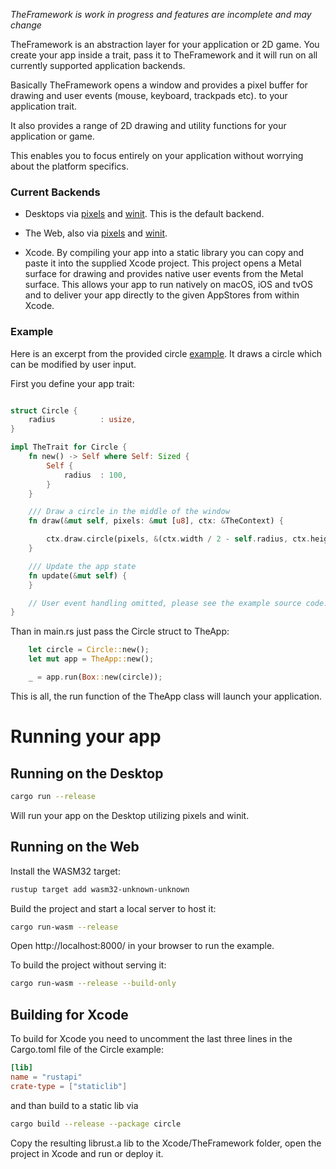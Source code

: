 *TheFramework is work in progress and features are incomplete and may change*

TheFramework is an abstraction layer for your application or 2D game. You create your app inside a trait, pass it to TheFramework and it will run on all currently supported application backends.

Basically TheFramework opens a window and provides a pixel buffer for drawing and user events (mouse, keyboard, trackpads etc). to your application trait.

It also provides a range of 2D drawing and utility functions for your application or game.

This enables you to focus entirely on your application without worrying about the platform specifics.

### Current Backends

* Desktops via [pixels](https://github.com/parasyte/pixels) and [winit](https://github.com/rust-windowing/winit). This is the default backend.

* The Web, also via [pixels](https://github.com/parasyte/pixels) and [winit](https://github.com/rust-windowing/winit).

* Xcode. By compiling your app into a static library you can copy and paste it into the supplied Xcode project. This project opens a Metal surface for drawing and provides native user events from the Metal surface. This allows your app to run natively on macOS, iOS and tvOS and to deliver your app directly to the given AppStores from within Xcode.

### Example

Here is an excerpt from the provided circle [example](./examples/). It draws a circle which can be modified by user input.

First you define your app trait:

```rust

struct Circle {
    radius          : usize,
}

impl TheTrait for Circle {
    fn new() -> Self where Self: Sized {
        Self {
            radius  : 100,
        }
    }

    /// Draw a circle in the middle of the window
    fn draw(&mut self, pixels: &mut [u8], ctx: &TheContext) {

        ctx.draw.circle(pixels, &(ctx.width / 2 - self.radius, ctx.height / 2 - self.radius, self.radius * 2, self.radius * 2), ctx.width, &[255, 255, 255, 255], self.radius);
    }

    /// Update the app state
    fn update(&mut self) {
    }

    // User event handling omitted, please see the example source code.
}
```

Than in main.rs just pass the Circle struct to TheApp:

```rust
    let circle = Circle::new();
    let mut app = TheApp::new();

    _ = app.run(Box::new(circle));
```

This is all, the run function of the TheApp class will launch your application.

# Running your app

## Running on the Desktop

```bash
cargo run --release
```

Will run your app on the Desktop utilizing pixels and winit.

## Running on the Web

Install the WASM32 target:

```bash
rustup target add wasm32-unknown-unknown
```

Build the project and start a local server to host it:

```bash
cargo run-wasm --release
```

Open http://localhost:8000/ in your browser to run the example.

To build the project without serving it:

```bash
cargo run-wasm --release --build-only
```

## Building for Xcode

To build for Xcode you need to uncomment the last three lines in the Cargo.toml file of the Circle example:

```toml
[lib]
name = "rustapi"
crate-type = ["staticlib"]
```

and than build to a static lib via

```bash
cargo build --release --package circle
```

Copy the resulting librust.a lib to the Xcode/TheFramework folder, open the project in Xcode and run or deploy it.
